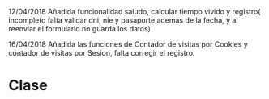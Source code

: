 12/04/2018 Añadida funcionalidad saludo, calcular tiempo vivido y registro( incompleto falta validar dni, nie y pasaporte ademas de la fecha, y al reenviar el formulario no guarda los datos)

16/04/2018 Añadida las funciones de Contador de visitas por Cookies y contador de visitas por Sesion, falta corregir el registro.
# Clase